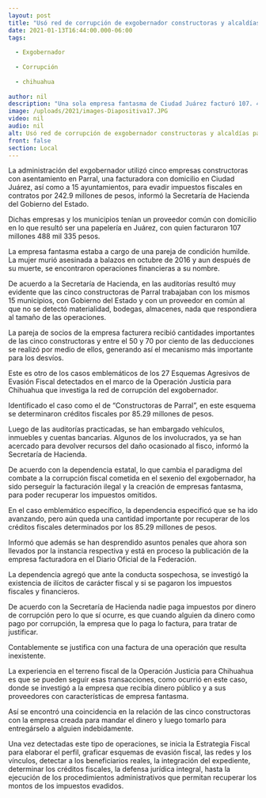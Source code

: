 ```yaml
---
layout: post
title: "Usó red de corrupción de exgobernador constructoras y alcaldías para evadir impuestos"
date: 2021-01-13T16:44:00.000-06:00
tags:
  
  - Exgobernador
  
  - Corrupción
  
  - chihuahua
  
author: nil
description: "Una sola empresa fantasma de Ciudad Juárez facturó 107. 4 millones de pesos, aunque el agresivo esquema de evasión se documentó en contratos por un total de 242. 9 millones"
image: /uploads/2021/images-Diapositiva17.JPG
video: nil
audio: nil
alt: Usó red de corrupción de exgobernador constructoras y alcaldías para evadir impuestos
front: false
section: Local
---
```


La administración del exgobernador utilizó cinco empresas constructoras con asentamiento en Parral, una facturadora con domicilio en Ciudad Juárez, así como a 15 ayuntamientos, para evadir impuestos fiscales en contratos por 242.9 millones de pesos, informó la Secretaría de Hacienda del Gobierno del Estado.

Dichas empresas y los municipios tenían un proveedor común con domicilio en lo que resultó ser una papelería en Juárez, con quien facturaron 107 millones 488 mil 335 pesos.

La empresa fantasma estaba a cargo de una pareja de condición humilde. La mujer murió asesinada a balazos en octubre de 2016 y aun después de su muerte, se encontraron operaciones financieras a su nombre.

De acuerdo a la Secretaría de Hacienda, en las auditorías resultó muy evidente que las cinco constructoras de Parral trabajaban con los mismos 15 municipios, con Gobierno del Estado y con un proveedor en común al que no se detectó materialidad, bodegas, almacenes, nada que respondiera al tamaño de las operaciones.

La pareja de socios de la empresa facturera recibió cantidades importantes de las cinco constructoras y entre el 50 y 70 por ciento de las deducciones se realizó por medio de ellos, generando así el mecanismo más importante para los desvíos.

Este es otro de los casos emblemáticos de los 27 Esquemas Agresivos de Evasión Fiscal detectados en el marco de la Operación Justicia para Chihuahua que investiga la red de corrupción del exgobernador.

Identificado el caso como el de “Constructoras de Parral”, en este esquema se determinaron créditos fiscales por 85.29 millones de pesos.

Luego de las auditorías practicadas, se han embargado vehículos, inmuebles y cuentas bancarias. Algunos de los involucrados, ya se han acercado para devolver recursos del daño ocasionado al fisco, informó la Secretaría de Hacienda.

De acuerdo con la dependencia estatal, lo que cambia el paradigma del combate a la corrupción fiscal cometida en el sexenio del exgobernador, ha sido perseguir la facturación ilegal y la creación de empresas fantasma, para poder recuperar los impuestos omitidos.

En el caso emblemático específico, la dependencia especificó que se ha ido avanzando, pero aún queda una cantidad importante por recuperar de los créditos fiscales determinados por los 85.29 millones de pesos.

Informó que además se han desprendido asuntos penales que ahora son llevados por la instancia respectiva y está en proceso la publicación de la empresa facturadora en el Diario Oficial de la Federación.

La dependencia agregó que ante la conducta sospechosa, se investigó la existencia de ilícitos de carácter fiscal y si se pagaron los impuestos fiscales y financieros.

De acuerdo con la Secretaría de Hacienda nadie paga impuestos por dinero de corrupción pero lo que sí ocurre, es que cuando alguien da dinero como pago por corrupción, la empresa que lo paga lo factura, para tratar de justificar.

Contablemente se justifica con una factura de una operación que resulta inexistente.

La experiencia en el terreno fiscal de la Operación Justicia para Chihuahua es que se pueden seguir esas transacciones, como ocurrió en este caso, donde se investigó a la empresa que recibía dinero público y a sus proveedores con características de empresa fantasma.

Así se encontró una coincidencia en la relación de las cinco constructoras con la empresa creada para mandar el dinero y luego tomarlo para entregárselo a alguien indebidamente.

Una vez detectadas este tipo de operaciones, se inicia la Estrategia Fiscal para elaborar el perfil, graficar esquemas de evasión fiscal, las redes y los vínculos, detectar a los beneficiarios reales, la integración del expediente, determinar los créditos fiscales, la defensa jurídica integral, hasta la ejecución de los procedimientos administrativos que permitan recuperar los montos de los impuestos evadidos.
